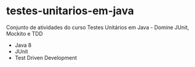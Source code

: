 # testes-unitarios-em-java
Conjunto de atividades do curso Testes Unitários em Java - Domine JUnit, Mockito e TDD

- Java 8
- JUnit
- Test Driven Development

